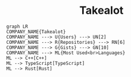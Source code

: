 <h1 align="center">Takealot</h1>

```mermaid
graph LR
COMPANY_NAME{Takealot}
COMPANY_NAME ---> U{Users} ---> UN[2]
COMPANY_NAME ---> R{Repositories} ---> RN[6]
COMPANY_NAME ---> G{Gists} ---> GN[10]
COMPANY_NAME ---> ML{Most Used<br>Languages}
ML --> C++[C++]
ML --> TypeScript[TypeScript]
ML --> Rust[Rust]
```
